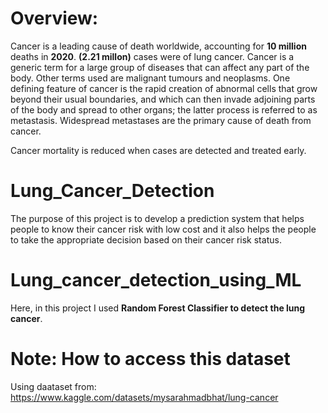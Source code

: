 # Overview:
Cancer is a leading cause of death worldwide, accounting for **10 million** deaths in **2020**. **(2.21 millon)** cases 
were of lung cancer. Cancer is a generic term for a large group of diseases that can affect any part of the body.
Other terms used are malignant tumours and neoplasms. One defining feature of cancer is the rapid creation of abnormal
cells that grow beyond their usual boundaries, and which can then invade adjoining parts of the body and spread to other
organs; the latter process is referred to as metastasis. Widespread metastases are the primary cause of death from cancer.

Cancer mortality is reduced when cases are detected and treated early.

# Lung_Cancer_Detection
The purpose of this  project is to develop a prediction system that helps people to know their cancer
risk with low cost and it also helps the people to take the appropriate decision based on their  cancer
risk status.

# Lung_cancer_detection_using_ML
Here, in this project I used **Random Forest Classifier to detect the lung cancer**.

# Note: How to access this dataset
Using daataset from: https://www.kaggle.com/datasets/mysarahmadbhat/lung-cancer
